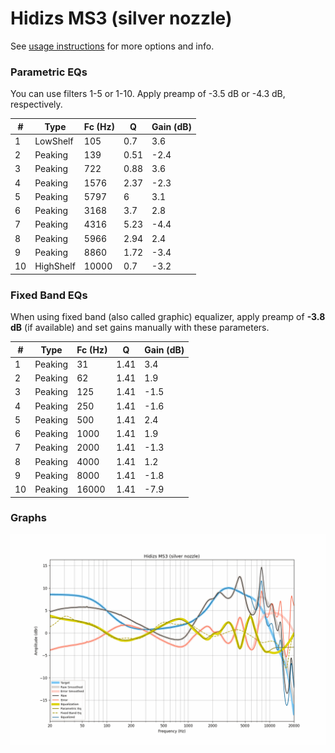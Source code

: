 # Hidizs MS3 (silver nozzle)
See [usage instructions](https://github.com/jaakkopasanen/AutoEq#usage) for more options and info.

### Parametric EQs
You can use filters 1-5 or 1-10. Apply preamp of -3.5 dB or -4.3 dB, respectively.

|   # | Type      |   Fc (Hz) |    Q |   Gain (dB) |
|-----|-----------|-----------|------|-------------|
|   1 | LowShelf  |       105 | 0.7  |         3.6 |
|   2 | Peaking   |       139 | 0.51 |        -2.4 |
|   3 | Peaking   |       722 | 0.88 |         3.6 |
|   4 | Peaking   |      1576 | 2.37 |        -2.3 |
|   5 | Peaking   |      5797 | 6    |         3.1 |
|   6 | Peaking   |      3168 | 3.7  |         2.8 |
|   7 | Peaking   |      4316 | 5.23 |        -4.4 |
|   8 | Peaking   |      5966 | 2.94 |         2.4 |
|   9 | Peaking   |      8860 | 1.72 |        -3.4 |
|  10 | HighShelf |     10000 | 0.7  |        -3.2 |

### Fixed Band EQs
When using fixed band (also called graphic) equalizer, apply preamp of **-3.8 dB** (if available) and set gains manually with these parameters.

|   # | Type    |   Fc (Hz) |    Q |   Gain (dB) |
|-----|---------|-----------|------|-------------|
|   1 | Peaking |        31 | 1.41 |         3.4 |
|   2 | Peaking |        62 | 1.41 |         1.9 |
|   3 | Peaking |       125 | 1.41 |        -1.5 |
|   4 | Peaking |       250 | 1.41 |        -1.6 |
|   5 | Peaking |       500 | 1.41 |         2.4 |
|   6 | Peaking |      1000 | 1.41 |         1.9 |
|   7 | Peaking |      2000 | 1.41 |        -1.3 |
|   8 | Peaking |      4000 | 1.41 |         1.2 |
|   9 | Peaking |      8000 | 1.41 |        -1.8 |
|  10 | Peaking |     16000 | 1.41 |        -7.9 |

### Graphs
![](./Hidizs%20MS3%20(silver%20nozzle).png)
